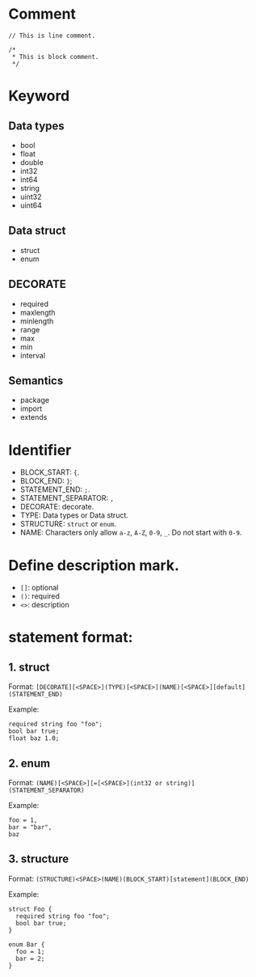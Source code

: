 # Comment
```
// This is line comment.

/*
 * This is block comment.
 */
```

# Keyword

## Data types
+ bool
+ float
+ double
+ int32
+ int64
+ string
+ uint32
+ uint64

## Data struct
+ struct
+ enum

## DECORATE
+ required
+ maxlength
+ minlength
+ range
+ max
+ min
+ interval

## Semantics
+ package
+ import
+ extends

# Identifier
+ BLOCK_START: `{`.
+ BLOCK_END: `}`;
+ STATEMENT_END: `;`. 
+ STATEMENT_SEPARATOR: `,`
+ DECORATE: decorate.
+ TYPE: Data types or Data struct.
+ STRUCTURE: `struct` or `enum`.
+ NAME: Characters only allow `a-z`, `A-Z`, `0-9`, `_`. Do not start with `0-9`. 

# Define description mark.
+ `[]`: optional
+ `()`: required
+ `<>`: description

# statement format:
## 1. struct
Format: `[DECORATE][<SPACE>](TYPE)[<SPACE>](NAME)[<SPACE>][default](STATEMENT_END)`

Example:
```
required string foo "foo";
bool bar true;
float baz 1.0;
```
## 2. enum
Format: `(NAME)[<SPACE>][=[<SPACE>](int32 or string)](STATEMENT_SEPARATOR)`

Example:
```
foo = 1,
bar = "bar",
baz
```

## 3. structure
Format: `(STRUCTURE)<SPACE>(NAME)(BLOCK_START)[statement](BLOCK_END)`

Example:
```
struct Foo {
  required string foo "foo";
  bool bar true;
}

enum Bar {
  foo = 1;
  bar = 2;	
}
```
